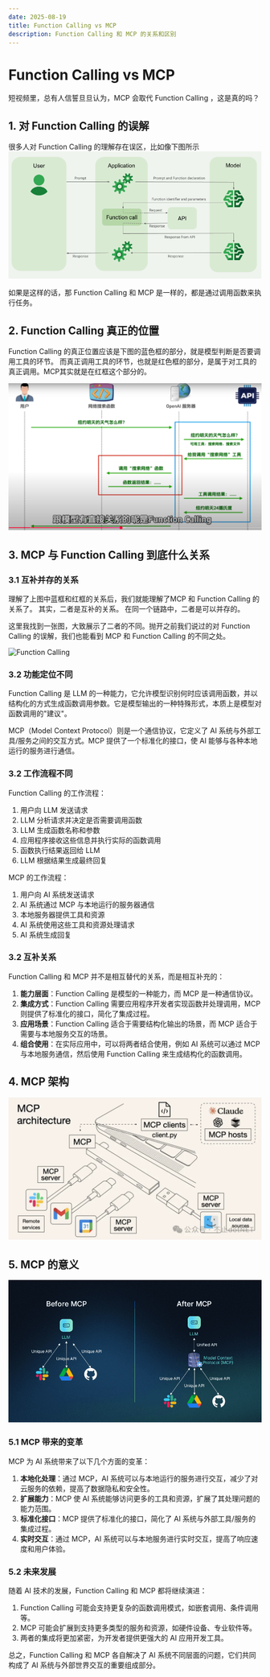 ```yaml
---
date: 2025-08-19
title: Function Calling vs MCP
description: Function Calling 和 MCP 的关系和区别
---
```


<BlogPost>

# Function Calling vs MCP

短视频里，总有人信誓旦旦认为，MCP 会取代 Function Calling ，这是真的吗？

## 1. 对 Function Calling 的误解

很多人对 Function Calling 的理解存在误区，比如像下图所示
<img src="../assets/ai/fuction-calling/function-calling.png" alt="Function Calling" class="content-image" />

如果是这样的话，那 Function Calling 和 MCP 是一样的，都是通过调用函数来执行任务。

## 2. Function Calling 真正的位置

Function Calling 的真正位置应该是下图的蓝色框的部分，就是模型判断是否要调用工具的环节。
而真正调用工具的环节，也就是红色框的部分，是属于对工具的真正调用。MCP其实就是在红框这个部分的。

<img src="../assets/ai/fuction-calling/function-calling-call-function.png" alt="Function Calling" class="content-image" />

## 3. MCP 与 Function Calling 到底什么关系 

### 3.1 互补并存的关系

理解了上图中蓝框和红框的关系后，我们就能理解了MCP 和 Function Calling 的关系了。
其实，二者是互补的关系。
在同一个链路中，二者是可以并存的。

这里我找到一张图，大致展示了二者的不同。抛开之前我们说过的对 Function Calling 的误解，我们也能看到 MCP 和 Function Calling 的不同之处。

<img src="../assets/ai/fuction-calling/mcp-vs-function-calling-01.gif" alt="Function Calling" class="content-image" />

### 3.2 功能定位不同

Function Calling 是 LLM 的一种能力，它允许模型识别何时应该调用函数，并以结构化的方式生成函数调用参数。它是模型输出的一种特殊形式，本质上是模型对函数调用的"建议"。

MCP（Model Context Protocol）则是一个通信协议，它定义了 AI 系统与外部工具/服务之间的交互方式。MCP 提供了一个标准化的接口，使 AI 能够与各种本地运行的服务进行通信。

### 3.2 工作流程不同

Function Calling 的工作流程：
1. 用户向 LLM 发送请求
2. LLM 分析请求并决定是否需要调用函数
3. LLM 生成函数名称和参数
4. 应用程序接收这些信息并执行实际的函数调用
5. 函数执行结果返回给 LLM
6. LLM 根据结果生成最终回复

MCP 的工作流程：
1. 用户向 AI 系统发送请求
2. AI 系统通过 MCP 与本地运行的服务器通信
3. 本地服务器提供工具和资源
4. AI 系统使用这些工具和资源处理请求
5. AI 系统生成回复

### 3.2 互补关系

Function Calling 和 MCP 并不是相互替代的关系，而是相互补充的：

1. **能力层面**：Function Calling 是模型的一种能力，而 MCP 是一种通信协议。
2. **集成方式**：Function Calling 需要应用程序开发者实现函数并处理调用，MCP 则提供了标准化的接口，简化了集成过程。
3. **应用场景**：Function Calling 适合于需要结构化输出的场景，而 MCP 适合于需要与本地服务交互的场景。
4. **组合使用**：在实际应用中，可以将两者结合使用，例如 AI 系统可以通过 MCP 与本地服务通信，然后使用 Function Calling 来生成结构化的函数调用。

## 4. MCP 架构

<img src="../assets/ai/fuction-calling/mcp-architecture.webp" alt="MCP 架构" class="content-image" />

## 5. MCP 的意义

<img src="../assets/ai/fuction-calling/mcp-before-after.png" alt="MCP 前后对比" class="content-image" />

### 5.1 MCP 带来的变革

MCP 为 AI 系统带来了以下几个方面的变革：

1. **本地化处理**：通过 MCP，AI 系统可以与本地运行的服务进行交互，减少了对云服务的依赖，提高了数据隐私和安全性。
2. **扩展能力**：MCP 使 AI 系统能够访问更多的工具和资源，扩展了其处理问题的能力范围。
3. **标准化接口**：MCP 提供了标准化的接口，简化了 AI 系统与外部工具/服务的集成过程。
4. **实时交互**：通过 MCP，AI 系统可以与本地服务进行实时交互，提高了响应速度和用户体验。

### 5.2 未来发展

随着 AI 技术的发展，Function Calling 和 MCP 都将继续演进：

1. Function Calling 可能会支持更复杂的函数调用模式，如嵌套调用、条件调用等。
2. MCP 可能会扩展到支持更多类型的服务和资源，如硬件设备、专业软件等。
3. 两者的集成将更加紧密，为开发者提供更强大的 AI 应用开发工具。

总之，Function Calling 和 MCP 各自解决了 AI 系统不同层面的问题，它们共同构成了 AI 系统与外部世界交互的重要组成部分。

</BlogPost>